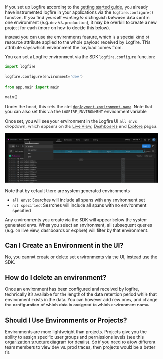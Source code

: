 If you set up Logfire according to the [getting started guide](../../index.md), you already have instrumented logfire in your applications
via the `logfire.configure()` function. If you find yourself wanting to distinguish between data sent in one environment (e.g. `dev` vs. `production`), it may be overkill to create a new project for each (more on how to decide this below).

Instead you can use the environments feature, which is a special kind of resource attribute applied to the whole payload received by Logfire.
This attribute says which environment the payload comes from.

You can set a Logfire environment via the SDK `logfire.configure` function:

```py title="main.py"
import logfire

logfire.configure(environment='dev')

from app.main import main

main()
```

Under the hood, this sets the otel [`deployment.environment.name`](https://opentelemetry.io/docs/specs/semconv/resource/deployment-environment/).
Note that you can also set this via the `LOGFIRE_ENVIRONMENT` environment variable.

Once set, you will see your environment in the Logfire UI `all envs` dropdown, which appears
on the [Live View](../web-ui/live.md), [Dashboards](../web-ui/dashboards.md) and [Explore](../web-ui/explore.md) pages:

![Environments](../../images/guide/environments.png)

Note that by default there are system generated environments:

- `all envs`: Searches will include all spans with any environment set
- `not specified`: Searches will include all spans with no environment specified

Any environments you create via the SDK will appear below the system generated envs. When you select an environment,
all subsequent queries (e.g. on live view, dashboards or explore) will filter by that environment.

## Can I Create an Environment in the UI?
No, you cannot create or delete set environments via the UI, instead use the SDK.

## How do I delete an environment?
Once an environment has been configured and received by logfire, technically it’s available for
the length of the data retention period while that environment exists in the data.
You can however add new ones, and change the configuration of which data is assigned to which
environment name.

## Should I Use Environments or Projects?

Environments are more lightweight than projects. Projects give you the ability to assign specific
user groups and permissions levels (see this [organization structure diagram](docs/reference/organization-structure/) for details).
So if you need to allow different team members to view dev vs. prod traces, then projects would be a better fit.
